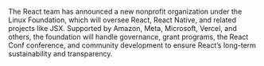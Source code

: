 The React team has announced a new nonprofit organization under the Linux Foundation, which will oversee React, React Native, and related projects like JSX. Supported by Amazon, Meta, Microsoft, Vercel, and others, the foundation will handle governance, grant programs, the React Conf conference, and community development to ensure React’s long-term sustainability and transparency.
